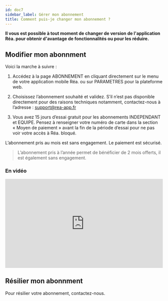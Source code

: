 ```yaml
---
id: doc7
sidebar_label: Gérer mon abonnement
title: Comment puis-je changer mon abonnement ?
---
```


**Il vous est possible à tout moment de changer de version de l'application Réa. pour obtenir d'avantage de fonctionnalités ou pour les réduire.**

## Modifier mon abonnment

Voici la marche à suivre&nbsp;:

1. Accédez à la page ABONNEMENT en cliquant directement sur le menu de votre application mobile Réa. ou sur PARAMETRES pour la plateforme web.

2. Choisissez l’abonnement souhaité et validez. S’il n’est pas disponible directement pour des raisons techniques notamment, contactez-nous à l’adresse&nbsp;: support@rea-app.fr

3. Vous avez 15 jours d’essai gratuit pour les abonnements INDEPENDANT et EQUIPE. Pensez à renseigner votre numéro de carte dans la section «&nbsp;Moyen de paiement&nbsp;» avant la fin de la période d’essai pour ne pas voir votre accès à Réa. bloqué.

L’abonnement pris au mois est sans engagement. Le paiement est sécurisé.

> L’abonnement pris à l’année permet de bénéficier de 2 mois offerts, il est également sans engagement.

### En vidéo

<div style="padding:56.25% 0 0 0;position:relative;"><iframe src="https://player.vimeo.com/video/298558656?portrait=0" style="position:absolute;top:0;left:0;width:100%;height:100%;" frameborder="0" webkitallowfullscreen mozallowfullscreen allowfullscreen></iframe></div><script src="https://player.vimeo.com/api/player.js"></script>

## Résilier mon abonnment

Pour résilier votre abonnement, contactez-nous.


